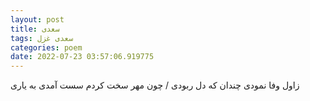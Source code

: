 ```yaml
---
layout: post
title: سعدی
tags: سعدی غزل
categories: poem
date: 2022-07-23 03:57:06.919775
---
```


زاول وفا نمودی چندان که دل ربودی / چون مهر سخت کردم سست آمدی به یاری